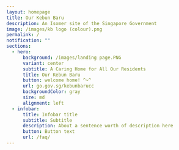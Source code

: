 ```yaml
---
layout: homepage
title: Our Kebun Baru
description: An Isomer site of the Singapore Government
image: /images/kb logo (colour).png
permalink: /
notification: ""
sections:
  - hero:
      background: /images/landing page.PNG
      variant: center
      subtitle: A Caring Home for All Our Residents
      title: Our Kebun Baru
      button: welcome home! ^~^
      url: go.gov.sg/kebunbarucc
      backgroundColor: gray
      size: md
      alignment: left
  - infobar:
      title: Infobar title
      subtitle: Subtitle
      description: About a sentence worth of description here
      button: Button text
      url: /faq/
---
```

